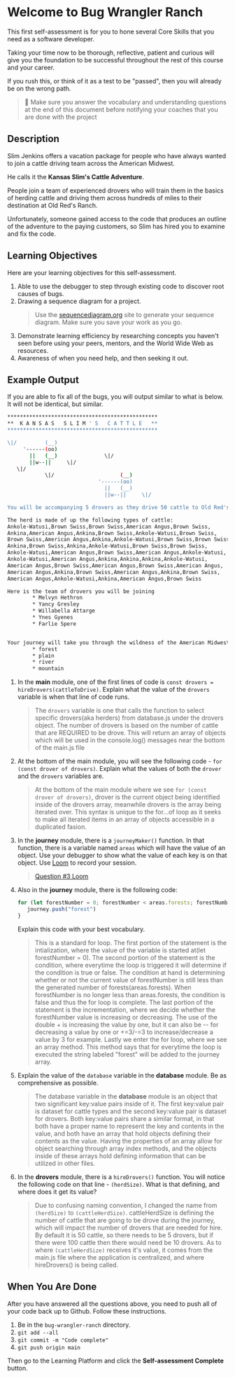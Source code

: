 # Welcome to Bug Wrangler Ranch

This first self-assessment is for you to hone several Core Skills that you need as a software developer.

Taking your time now to be thorough, reflective, patient and curious will give you the foundation to be successful throughout the rest of this course and your career.

If you rush this, or think of it as a test to be "passed", then you will already be on the wrong path.

> 🧨 Make sure you answer the vocabulary and understanding questions at the end of this document before notifying your coaches that you are done with the project

## Description

Slim Jenkins offers a vacation package for people who have always wanted to join a cattle driving team across the American Midwest.

He calls it the **Kansas Slim's Cattle Adventure**.

People join a team of experienced drovers who will train them in the basics of herding cattle and driving them across hundreds of miles to their destination at Old Red's Ranch.

Unfortunately, someone gained access to the code that produces an outline of the adventure to the paying customers, so Slim has hired you to examine and fix the code.

## Learning Objectives

Here are your learning objectives for this self-assessment.

1. Able to use the debugger to step through existing code to discover root causes of bugs.
2. Drawing a sequence diagram for a project.
   > Use the [sequencediagram.org](https://sequencediagram.org/) site to generate your sequence diagram. Make sure you save your work as you go.
3. Demonstrate learning efficiency by researching concepts you haven't seen before using your peers, mentors, and the World Wide Web as resources.
4. Awareness of when you need help, and then seeking it out.

## Example Output

If you are able to fix all of the bugs, you will output similar to what is below. It will not be identical, but similar.

```sh
************************************************
**  K A N S A S   S L I M ' S   C A T T L E   **
************************************************

\|/         (__)
     '------(oo)
       ||   (__)               \|/
       ||w--||     \|/
   \|/
            \|/                     (__)
                             '------(oo)
                               ||   (__)
                               ||w--||     \|/

You will be accompanying 5 drovers as they drive 50 cattle to Old Red's Ranch for grazing

The herd is made of up the following types of cattle:
Ankole-Watusi,Brown Swiss,Brown Swiss,American Angus,Brown Swiss,
Ankina,American Angus,Ankina,Brown Swiss,Ankole-Watusi,Brown Swiss,
Brown Swiss,American Angus,Ankina,Ankole-Watusi,Brown Swiss,Brown Swiss,
Ankina,Brown Swiss,Ankina,Ankole-Watusi,Brown Swiss,Brown Swiss,
Ankole-Watusi,American Angus,Brown Swiss,American Angus,Ankole-Watusi,
Ankole-Watusi,American Angus,Ankina,Ankina,Ankina,Ankole-Watusi,
American Angus,Brown Swiss,American Angus,Brown Swiss,American Angus,
American Angus,Ankina,Brown Swiss,American Angus,Ankina,Brown Swiss,
American Angus,Ankole-Watusi,Ankina,American Angus,Brown Swiss

Here is the team of drovers you will be joining
        * Melvyn Hethron
        * Yancy Gresley
        * Willabella Attarge
        * Ynes Gyenes
        * Farlie Spere


Your journey will take you through the wildness of the American Midwest and across the following terrain
        * forest
        * plain
        * river
        * mountain
```

1. In the **main** module, one of the first lines of code is `const drovers = hireDrovers(cattleToDrive)`. Explain what the value of the `drovers` variable is when that line of code runs.
   > The `drovers` variable is one that calls the function to select specific drovers(aka herders) from database.js under the drovers object. The number of drovers is based on the number of cattle that are REQUIRED to be drove. This will return an array of objects which will be used in the console.log() messages near the bottom of the main.js file
2. At the bottom of the main module, you will see the following code - `for (const drover of drovers)`. Explain what the values of both the `drover` and the `drovers` variables are.
   > At the bottom of the main module where we see `for (const drover of drovers)`, drover is the current object being identified inside of the drovers array, meanwhile drovers is the array being iterated over. This syntax is unique to the for...of loop as it seeks to make all iterated items in an array of objects accessible in a duplicated fasion.
3. In the **journey** module, there is a `journeyMaker()` function. In that function, there is a variable named `areas` which will have the value of an object. Use your debugger to show what the value of each key is on that object. Use [Loom](https://www.loom.com) to record your session.
   > [Question #3 Loom](https://www.loom.com/share/d63bef8b1ce249fa9aca4b85f0533fb3?sid=366a003a-7f68-454a-a29c-ae1faabea119)
4. Also in the **journey** module, there is the following code:
   ```js
   for (let forestNumber = 0; forestNumber < areas.forests; forestNumber++) {
      journey.push("forest")
   }
   ```
   Explain this code with your best vocabulary.
   > This is a standard for loop. The first portion of the statement is the intialization, where the value of the variable is started at(let forestNumber = 0). The second portion of the statement is the condition, where everytime the loop is triggered it will determine if the condition is true or false. The condition at hand is determining whether or not the current value of forestNumber is still less than the generated number of forests(areas.forests). When forestNumber is no longer less than areas.forests, the condition is false and thus the for loop is complete. The last portion of the statement is the incrementation, where we decide whether the forestNumber value is increasing or decreasing. The use of the double + is increasing the value by one, but it can also be -- for decreasing a value by one or +=3/-=3 to increase/decrease a value by 3 for example. Lastly we enter the for loop, where we see an array method. This method says that for everytime the loop is executed the string labeled "forest" will be added to the journey array.

5. Explain the value of the `database` variable in the **database** module. Be as comprehensive as possible.
   > The database variable in the **database** module is an object that two significant key:value pairs inside of it. The first key:value pair is dataset for cattle types and the second key:value pair is dataset for drovers. Both key:value pairs share a similar format, in that both have a proper name to represent the key and contents in the value, and both have an array that hold objects defining their contents as the value. Having the properties of an array allow for object searching through array index methods, and the objects inside of these arrays hold defining information that can be utilized in other files.
6. In the **drovers** module, there is a `hireDrovers()` function. You will notice the following code on that line - `(herdSize)`. What is that defining, and where does it get its value?
   > Due to confusing naming convention, I changed the name from `(herdSize)` to `(cattleHerdSize)`. cattleHerdSize is defining the number of cattle that are going to be drove during the journey, which will impact the number of drovers that are needed for hire. By default it is 50 cattle, so there needs to be 5 drovers, but if there were 100 cattle then there would need be 10 drovers. As to where `(cattleHerdSize)` receives it's value, it comes from the main.js file where the application is centralized, and where hireDrovers() is being called.

## When You Are Done

After you have answered all the questions above, you need to push all of your code back up to Github. Follow these instructions.

1. Be in the `bug-wrangler-ranch` directory.
2. `git add --all`
3. `git commit -m "Code complete"`
4. `git push origin main`

Then go to the Learning Platform and click the **Self-assessment Complete** button.
